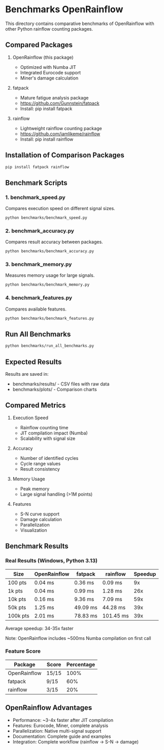 # Benchmarks OpenRainflow

This directory contains comparative benchmarks of OpenRainflow with other Python rainflow counting packages.

## Compared Packages

1. OpenRainflow (this package)
   - Optimized with Numba JIT
   - Integrated Eurocode support
   - Miner's damage calculation
   
2. fatpack
   - Mature fatigue analysis package
   - https://github.com/Gunnstein/fatpack
   - Install: pip install fatpack
   
3. rainflow
   - Lightweight rainflow counting package
   - https://github.com/iamlikeme/rainflow
   - Install: pip install rainflow

## Installation of Comparison Packages

```bash
pip install fatpack rainflow
```

## Benchmark Scripts

### 1. benchmark_speed.py
Compares execution speed on different signal sizes.

```bash
python benchmarks/benchmark_speed.py
```

### 2. benchmark_accuracy.py
Compares result accuracy between packages.

```bash
python benchmarks/benchmark_accuracy.py
```

### 3. benchmark_memory.py
Measures memory usage for large signals.

```bash
python benchmarks/benchmark_memory.py
```

### 4. benchmark_features.py
Compares available features.

```bash
python benchmarks/benchmark_features.py
```

## Run All Benchmarks

```bash
python benchmarks/run_all_benchmarks.py
```

## Expected Results

Results are saved in:
- benchmarks/results/ - CSV files with raw data
- benchmarks/plots/ - Comparison charts

## Compared Metrics

1. Execution Speed
   - Rainflow counting time
   - JIT compilation impact (Numba)
   - Scalability with signal size

2. Accuracy
   - Number of identified cycles
   - Cycle range values
   - Result consistency

3. Memory Usage
   - Peak memory
   - Large signal handling (>1M points)

4. Features
   - S-N curve support
   - Damage calculation
   - Parallelization
   - Visualization

## Benchmark Results

### Real Results (Windows, Python 3.13)

Size     | OpenRainflow | fatpack  | rainflow | Speedup
---------|--------------|----------|----------|--------
100 pts  | 0.04 ms     | 0.36 ms  | 0.09 ms  | 9x
1k pts   | 0.04 ms     | 0.99 ms  | 1.28 ms  | 26x
10k pts  | 0.16 ms     | 9.36 ms  | 7.09 ms  | 59x
50k pts  | 1.25 ms     | 49.09 ms | 44.28 ms | 39x
100k pts | 2.01 ms     | 78.83 ms | 101.45 ms| 39x

Average speedup: 34-35x faster

Note: OpenRainflow includes ~500ms Numba compilation on first call

### Feature Score

Package      | Score | Percentage
-------------|-------|------------
OpenRainflow | 15/15 | 100%
fatpack      | 9/15  | 60%
rainflow     | 3/15  | 20%

## OpenRainflow Advantages

- Performance: ~3-4x faster after JIT compilation
- Features: Eurocode, Miner, complete analysis
- Parallelization: Native multi-signal support
- Documentation: Complete guide and examples
- Integration: Complete workflow (rainflow -> S-N -> damage)
